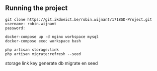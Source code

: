 ## Running the project
```
git clone https://git.ikdoeict.be/robin.wijnant/1718SD-Project.git
username: robin.wijnant
password:
````

```
docker-compose up -d nginx workspace mysql
docker-compose exec workspace bash
```

```
php artisan storage:link
php artisan migrate:refresh --seed
```

storage link
key generate
db migrate en seed